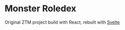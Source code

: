 # Monster Roledex

Original ZTM project build with React, rebuilt with <a href="https://svelte.dev/"> Svelte </a>
